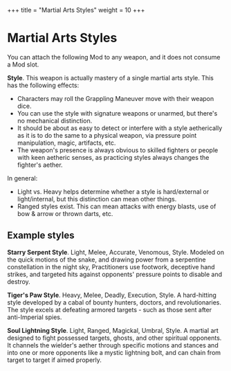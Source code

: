 +++
title = "Martial Arts Styles"
weight = 10
+++

# Martial Arts Styles

You can attach the following Mod to any weapon, and it does not consume a Mod slot.

**Style**. This weapon is actually mastery of a single martial arts style. This has the following effects:

- Characters may roll the Grappling Maneuver move with their weapon dice.
- You can use the style with signature weapons or unarmed, but there's no mechanical distinction.
- It should be about as easy to detect or interfere with a style aetherically as it is to do the same to a physical weapon, via pressure point manipulation, magic, artifacts, etc.
- The weapon's presence is always obvious to skilled fighters or people with keen aetheric senses, as practicing styles always changes the fighter's aether.

In general:

- Light vs. Heavy helps determine whether a style is hard/external or light/internal, but this distinction can mean other things.
- Ranged styles exist. This can mean attacks with energy blasts, use of bow & arrow or thrown darts, etc.

## Example styles

**Starry Serpent Style**. Light, Melee, Accurate, Venomous, Style. Modeled on the quick motions of the snake, and drawing power from a serpentine constellation in the night sky, Practitioners use footwork, deceptive hand strikes, and targeted hits against opponents' pressure points to disable and destroy.

**Tiger's Paw Style**. Heavy, Melee, Deadly, Execution, Style. A hard-hitting style developed by a cabal of bounty hunters, doctors, and revolutionaries. The style excels at defeating armored targets - such as those sent after anti-Imperial spies.

**Soul Lightning Style**. Light, Ranged, Magickal, Umbral, Style. A martial art designed to fight possessed targets, ghosts, and other spiritual opponents. It channels the wielder's aether through specific motions and stances and into one or more opponents like a mystic lightning bolt, and can chain from target to target if aimed properly.

